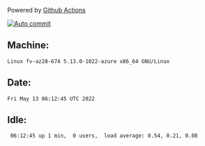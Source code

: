 Powered by [Github Actions](https://github.com/features/actions)

[![Auto commit](https://github.com/gyfary/workstation/workflows/Auto%20commit/badge.svg)](https://github.com/gyfary/workstation/actions?query=workflow%3A%22Auto+commit%22)

## Machine:
```
Linux fv-az28-674 5.13.0-1022-azure x86_64 GNU/Linux
```
## Date:
```
Fri May 13 06:12:45 UTC 2022
```
## Idle:
```
 06:12:45 up 1 min,  0 users,  load average: 0.54, 0.21, 0.08
```

